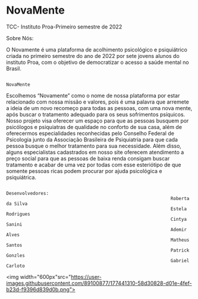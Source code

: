# NovaMente
TCC- Instituto Proa-Primeiro semestre de 2022

Sobre Nós:

O Novamente é uma plataforma de acolhimento psicológico e psiquiátrico criada no primeiro semestre do ano de 2022 por sete jovens alunos do instituto Proa, com o objetivo de democratizar o acesso a saúde mental no Brasil.




                                                                   NovaMente
Escolhemos “Novamente” como o nome de nossa plataforma por estar relacionado com nossa missão e valores, pois é uma palavra que arremete a ideia de um novo recomeço para todas as pessoas, com uma nova mente, após buscar o tratamento adequado para os seus sofrimentos psíquicos. Nosso projeto visa oferecer um espaço para que as pessoas busquem por psicólogos e psiquiatras de qualidade no conforto de sua casa, além de oferecermos especialidades reconhecidas pelo Conselho Federal de Psicologia junto da Associação Brasileira de Psiquiatria para que cada pessoa busque o melhor tratamento para sua necessidade. Além disso, alguns especialistas cadastrados em nosso site oferecem atendimento a preço social para que as pessoas de baixa renda consigam buscar tratamento e acabar de uma vez por todas com esse esteriótipo de que somente pessoas ricas podem procurar por ajuda psicológica e psiquiátrica.



                                                                  Desenvolvedores:
                                                                  Roberta da Silva
                                                                  Estela Rodrigues
                                                                  Cintya Sanini
                                                                  Ademir Alves
                                                                  Matheus Santos
                                                                  Patrick Gonzles
                                                                  Gabriel Carloto
                                                  
                   
<img width="600px"src="https://user-images.githubusercontent.com/89100877/177441310-58d30828-d01e-4fef-b23d-f9396d839d0b.png">

